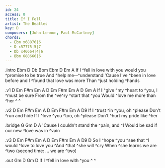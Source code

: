 ```yaml
---
id: 24
access: 0
title: If I Fell
artist: The Beatles
key: D
composers: [John Lennon, Paul McCartney]
chords:
  - Ebm x68876|6
  - D x57775|5|7
  - Db x46664|4|6
  - Bbm 688666|6
---
```

.intro Ebm D Db Bbm Ebm D Em A
If I ^fell in love with you would you ^promise to be true
And ^help me--^understand 
'Cause I've ^been in love before and I ^found that love was more
Than ^just holding ^hands 

.v1 D Em F#m Em A D Em F#m Em A D Gm A
If I ^give ^my ^heart to ^you, I ^must be sure
From the ^ve^ry ^start that ^you 
Would ^love me more than ^her   ^ ^

.v2 D Em F#m Em A D Em F#m Em A D9
If I ^trust ^in ^you, oh ^please 
Don't ^run and hide
If I ^love ^you ^too, oh ^please 
Don't ^hurt my pride like ^her 

.bridge G Gm D A
'Cause I couldn't stand the ^pain, and ^I 
Would be sad if our new ^love was in ^vain 

.v3 D Em F#m Em A D Em F#m Em A D9 D
So I ^hope ^you ^see that ^I would ^love to love you
^And ^that ^she will ^cry 
When ^she learns we are ^two   (second time: ... we are ^two)

.out Gm D Gm D
If I ^fell in love with ^you   ^ ^
